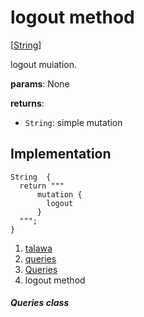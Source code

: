 
<div>

# logout method

</div>


[[String](https://api.flutter.dev/flutter/dart-core/String-class.html)]




logout muiation.

**params**: None

**returns**:

-   `String`: simple mutation



## Implementation

``` language-dart
String  {
  return """
      mutation {
        logout
      }
  """;
}
```







1.  [talawa](../../index.html)
2.  [queries](../../utils_queries/)
3.  [Queries](../../utils_queries/Queries-class.html)
4.  logout method

##### Queries class







